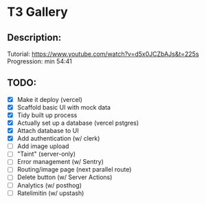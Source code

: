 # T3 Gallery

## Description:

Tutorial: https://www.youtube.com/watch?v=d5x0JCZbAJs&t=225s
Progression: min 54:41

## TODO:

- [x] Make it deploy (vercel)
- [x] Scaffold basic UI with mock data
- [x] Tidy built up process
- [x] Actually set up a database (vercel pstgres)
- [x] Attach database to UI
- [x] Add authentication (w/ clerk)
- [ ] Add image upload
- [ ] "Taint" (server-only)
- [ ] Error management (w/ Sentry)
- [ ] Routing/image page (next parallel route)
- [ ] Delete button (w/ Server Actions)
- [ ] Analytics (w/ posthog)
- [ ] Ratelimitin (w/ upstash)
